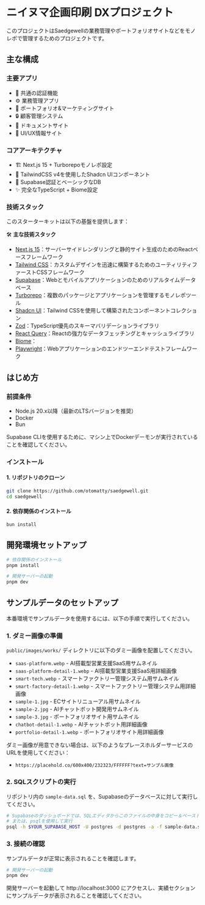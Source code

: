 # ニイヌマ企画印刷 DXプロジェクト

このプロジェクトはSaedgewellの業務管理やポートフォリオサイトなどをモノレポで管理するためのプロジェクトです。

## 主な構成

### 主要アプリ
- 👤 共通の認証機能
- ⚙️ 業務管理アプリ
- 📱 ポートフォリオ&マーケティングサイト
- 🔒 顧客管理システム
- 📕 ドキュメントサイト
- 📱 UI/UX情報サイト

### コアアーキテクチャ
- 🏗️ Next.js 15 + Turborepoモノレポ設定
- 🎨 TailwindCSS v4を使用したShadcn UIコンポーネント
- 🔐 Supabase認証とベーシックなDB
- ✨ 完全なTypeScript + Biome設定

### 技術スタック

このスターターキットは以下の基盤を提供します：

🛠️ **主な技術スタック**
- [Next.js 15](https://nextjs.org/)：サーバーサイドレンダリングと静的サイト生成のためのReactベースフレームワーク
- [Tailwind CSS](https://tailwindcss.com/)：カスタムデザインを迅速に構築するためのユーティリティファーストCSSフレームワーク
- [Supabase](https://supabase.com/)：Webとモバイルアプリケーションのためのリアルタイムデータベース
- [Turborepo](https://turborepo.org/)：複数のパッケージとアプリケーションを管理するモノレポツール
- [Shadcn UI](https://shadcn.com/)：Tailwind CSSを使用して構築されたコンポーネントコレクション
- [Zod](https://github.com/colinhacks/zod)：TypeScript優先のスキーマバリデーションライブラリ
- [React Query](https://tanstack.com/query/v4)：Reactの強力なデータフェッチングとキャッシュライブラリ
- [Biome](https://biome.com/)：
- [Playwright](https://playwright.dev/)：Webアプリケーションのエンドツーエンドテストフレームワーク

## はじめ方

### 前提条件

- Node.js 20.x以降（最新のLTSバージョンを推奨）
- Docker
- Bun

Supabase CLIを使用するために、マシン上でDockerデーモンが実行されていることを確認してください。

### インストール

#### 1. リポジトリのクローン

```bash
git clone https://github.com/otomatty/saedgewell.git
cd saedgewell
```

#### 2. 依存関係のインストール

```bash
bun install
```

## 開発環境セットアップ

```bash
# 依存関係のインストール
pnpm install

# 開発サーバーの起動
pnpm dev
```

## サンプルデータのセットアップ

本番環境でサンプルデータを使用するには、以下の手順で実行してください。

### 1. ダミー画像の準備

`public/images/works/` ディレクトリに以下のダミー画像を配置してください。

- `saas-platform.webp` - AI搭載型営業支援SaaS用サムネイル
- `saas-platform-detail-1.webp` - AI搭載型営業支援SaaS用詳細画像
- `smart-tech.webp` - スマートファクトリー管理システム用サムネイル
- `smart-factory-detail-1.webp` - スマートファクトリー管理システム用詳細画像
- `sample-1.jpg` - ECサイトリニューアル用サムネイル
- `sample-2.jpg` - AIチャットボット開発用サムネイル
- `sample-3.jpg` - ポートフォリオサイト用サムネイル
- `chatbot-detail-1.webp` - AIチャットボット用詳細画像
- `portfolio-detail-1.webp` - ポートフォリオサイト用詳細画像

ダミー画像が用意できない場合は、以下のようなプレースホルダーサービスのURLを使用してください：
- `https://placehold.co/600x400/232323/FFFFFF?text=サンプル画像`

### 2. SQLスクリプトの実行

リポジトリ内の `sample-data.sql` を、Supabaseのデータベースに対して実行してください。

```bash
# Supabaseのダッシュボードでは、SQLエディタからこのファイルの中身をコピー＆ペースト
# または、psqlを使用して実行
psql -h $YOUR_SUPABASE_HOST -U postgres -d postgres -a -f sample-data.sql
```

### 3. 接続の確認

サンプルデータが正常に表示されることを確認します。

```bash
# 開発サーバーの起動
pnpm dev
```

開発サーバーを起動して http://localhost:3000 にアクセスし、実績セクションにサンプルデータが表示されることを確認してください。

